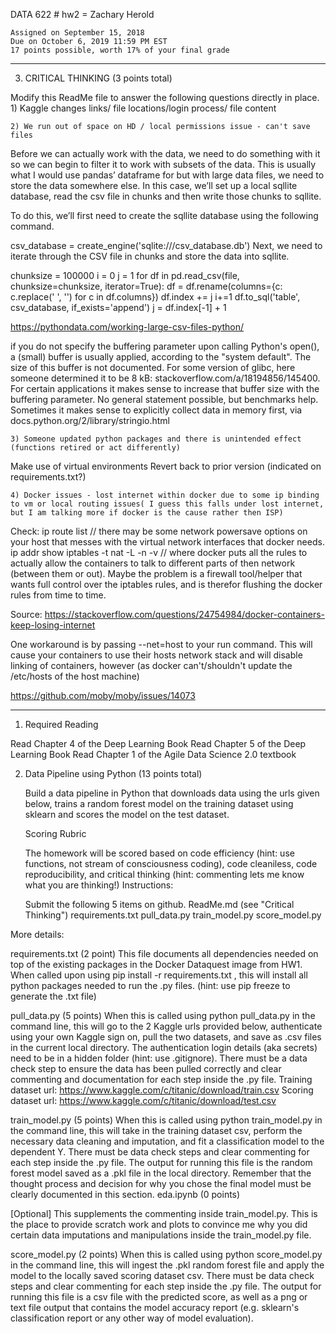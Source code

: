 DATA 622 # hw2 = Zachary Herold

	Assigned on September 15, 2018
	Due on October 6, 2019 11:59 PM EST
	17 points possible, worth 17% of your final grade
	
--------------------------------------------------------------------------------------------------------	
3. CRITICAL THINKING (3 points total)

Modify this ReadMe file to answer the following questions directly in place.
	1) Kaggle changes links/ file locations/login process/ file content
	
	
	
	2) We run out of space on HD / local permissions issue - can't save files
	
Before we can actually work with the data, we need to do something with it so we can begin to filter it to work with subsets of the data. This is usually what I would use pandas’ dataframe for but with large data files, we need to store the data somewhere else. In this case, we’ll set up a local sqllite database, read the csv file in chunks and then write those chunks to sqllite.

To do this, we’ll first need to create the sqllite database using the following command.

csv_database = create_engine('sqlite:///csv_database.db')
Next, we need to iterate through the CSV file in chunks and store the data into sqllite.


chunksize = 100000
i = 0
j = 1
for df in pd.read_csv(file, chunksize=chunksize, iterator=True):
      df = df.rename(columns={c: c.replace(' ', '') for c in df.columns}) 
      df.index += j
      i+=1
      df.to_sql('table', csv_database, if_exists='append')
      j = df.index[-1] + 1
	
	
https://pythondata.com/working-large-csv-files-python/

if you do not specify the buffering parameter upon calling Python's open(), a (small) buffer is usually applied, according to the "system default". The size of this buffer is not documented. For some version of glibc, here someone determined it to be 8 kB: stackoverflow.com/a/18194856/145400. For certain applications it makes sense to increase that buffer size with the buffering parameter. No general statement possible, but benchmarks help. Sometimes it makes sense to explicitly collect data in memory first, via docs.python.org/2/library/stringio.html 

	3) Someone updated python packages and there is unintended effect (functions retired or act differently)

Make use of virtual environments
Revert back to prior version (indicated on requirements.txt?)
	
	
	4) Docker issues - lost internet within docker due to some ip binding to vm or local routing issues( I guess this falls under lost internet, but I am talking more if docker is the cause rather then ISP)	
	
Check:
ip route list // there may be some network powersave options on your host that messes with the virtual network interfaces that docker needs.
ip addr show 
iptables -t nat -L -n -v  //  where docker puts all the rules to actually allow the containers to talk to different parts of then network (between them or out). Maybe the problem is a firewall tool/helper that wants full control over the iptables rules, and is therefor flushing the docker rules from time to time.
	
Source: https://stackoverflow.com/questions/24754984/docker-containers-keep-losing-internet
	
One workaround is by passing --net=host to your run command. This will cause your containers to use their hosts network stack and will disable linking of containers, however (as docker can't/shouldn't update the /etc/hosts of the host machine)

https://github.com/moby/moby/issues/14073

--------------------------------------------------------------------------------------------------------

1. Required Reading

  Read Chapter 4 of the Deep Learning Book
	Read Chapter 5 of the Deep Learning Book
	Read Chapter 1 of the Agile Data Science 2.0 textbook

2. Data Pipeline using Python (13 points total)

	Build a data pipeline in Python that downloads data using the urls given below, trains a random forest model on the training dataset using sklearn and scores the model on the test dataset.

	Scoring Rubric

	The homework will be scored based on code efficiency (hint: use functions, not stream of consciousness coding), code cleaniless, code reproducibility, and critical thinking (hint: commenting lets me know what you are thinking!)
Instructions:

	Submit the following 5 items on github.
	ReadMe.md (see "Critical Thinking")
	requirements.txt
	pull_data.py
	train_model.py
	score_model.py

More details:

requirements.txt (2 point)
This file documents all dependencies needed on top of the existing packages in the Docker Dataquest image from HW1. When called upon using pip install -r requirements.txt , this will install all python packages needed to run the .py files. (hint: use pip freeze to generate the .txt file)

pull_data.py (5 points)
When this is called using python pull_data.py in the command line, this will go to the 2 Kaggle urls provided below, authenticate using your own Kaggle sign on, pull the two datasets, and save as .csv files in the current local directory. The authentication login details (aka secrets) need to be in a hidden folder (hint: use .gitignore). There must be a data check step to ensure the data has been pulled correctly and clear commenting and documentation for each step inside the .py file.
	Training dataset url: https://www.kaggle.com/c/titanic/download/train.csv
	Scoring dataset url: https://www.kaggle.com/c/titanic/download/test.csv

train_model.py (5 points)
When this is called using python train_model.py in the command line, this will take in the training dataset csv, perform the necessary data cleaning and imputation, and fit a classification model to the dependent Y. There must be data check steps and clear commenting for each step inside the .py file. The output for running this file is the random forest model saved as a .pkl file in the local directory. Remember that the thought process and decision for why you chose the final model must be clearly documented in this section.
eda.ipynb (0 points)

[Optional] This supplements the commenting inside train_model.py. This is the place to provide scratch work and plots to convince me why you did certain data imputations and manipulations inside the train_model.py file.

score_model.py (2 points)
When this is called using python score_model.py in the command line, this will ingest the .pkl random forest file and apply the model to the locally saved scoring dataset csv. There must be data check steps and clear commenting for each step inside the .py file. The output for running this file is a csv file with the predicted score, as well as a png or text file output that contains the model accuracy report (e.g. sklearn's classification report or any other way of model evaluation).


